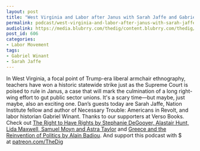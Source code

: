 ```yaml
---
layout: post
title: "West Virginia and Labor after Janus with Sarah Jaffe and Gabriel Winant"
permalink: podcast/west-virginia-and-labor-after-janus-with-sarah-jaffe-and-gabriel-winant/
audiolink: https://media.blubrry.com/thedig/content.blubrry.com/thedig/The_Dig_-_EP_94_-_JaffeWinant.mp3
post_id: 606
categories: 
- Labor Movement
tags: 
- Gabriel Winant
- Sarah Jaffe
---
```


In West Virginia, a focal point of Trump-era liberal armchair ethnography, teachers have won a historic statewide strike just as the Supreme Court is poised to rule in Janus, a case that will mark the culmination of a long right-wing effort to gut public sector unions. It's a scary time—but maybe, just maybe, also an exciting one. Dan’s guests today are Sarah Jaffe, Nation Institute fellow and author of Necessary Trouble: Americans in Revolt, and labor historian Gabriel Winant. Thanks to our supporters at Verso Books. Check out [The Right to Have Rights by Stephanie DeGooyer, Alastair Hunt, Lida Maxwell, Samuel Moyn and Astra Taylor](versobooks.com/books/2424-the-right-to-have-rights) and [Greece and the Reinvention of Politics by Alain Badiou](versobooks.com/books/2560-greece-and-the-reinvention-of-politics). And support this podcast with $ at [patreon.com/TheDig](http://www.patreon.com/TheDig) 